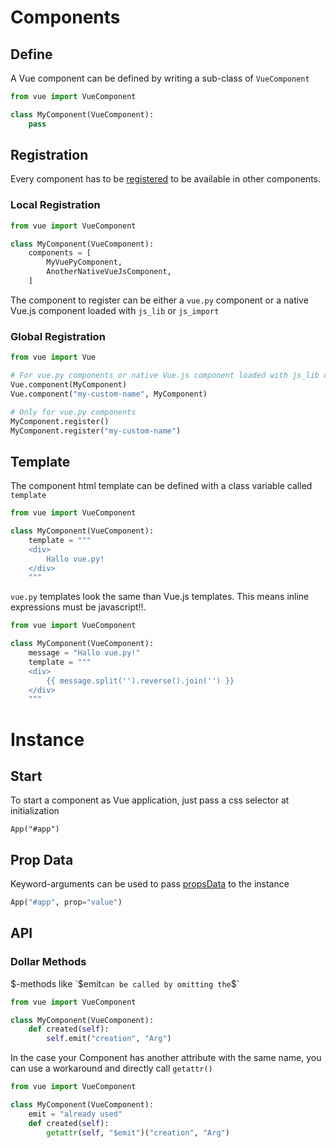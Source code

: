 # Components
## Define
A Vue component can be defined by writing a sub-class of `VueComponent`
```python
from vue import VueComponent

class MyComponent(VueComponent):
    pass
```

## Registration
Every component has to be [registered](https://vuejs.org/v2/guide/components-registration.html) to be available in other components.
### Local Registration
```python
from vue import VueComponent

class MyComponent(VueComponent):
    components = [
        MyVuePyComponent,
        AnotherNativeVueJsComponent,
    ]
```
The component to register can be either a `vue.py` component or a native
Vue.js component loaded with `js_lib` or `js_import`
### Global Registration
```python
from vue import Vue

# For vue.py components or native Vue.js component loaded with js_lib or js_import
Vue.component(MyComponent)
Vue.component("my-custom-name", MyComponent)

# Only for vue.py components
MyComponent.register()
MyComponent.register("my-custom-name")
```

## Template
The component html template can be defined with a class variable called `template`
```python
from vue import VueComponent

class MyComponent(VueComponent):
    template = """
    <div>
        Hallo vue.py!
    </div>
    """
```

`vue.py` templates look the same than Vue.js templates. This means inline expressions must be javascript!!.
```python
from vue import VueComponent

class MyComponent(VueComponent):
    message = "Hallo vue.py!"
    template = """
    <div>
        {{ message.split('').reverse().join('') }}
    </div>
    """
```


# Instance
## Start
To start a component as Vue application, just pass a css selector at initialization
```
App("#app")
```

## Prop Data
Keyword-arguments can be used to pass [propsData](https://vuejs.org/v2/api/#propsData) to the instance
```python
App("#app", prop="value")
```


## API
### Dollar Methods
$-methods like `$emit` can be called by omitting the `$`
```python
from vue import VueComponent

class MyComponent(VueComponent):
    def created(self):
        self.emit("creation", "Arg")
```

In the case your Component has another attribute with the same name, you can use a workaround and directly call `getattr()`
```python
from vue import VueComponent

class MyComponent(VueComponent):
    emit = "already used"
    def created(self):
        getattr(self, "$emit")("creation", "Arg")
```

